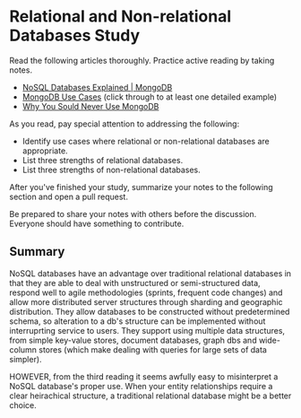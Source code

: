 # Relational and Non-relational Databases Study

Read the following articles thoroughly. Practice active reading by taking notes.

-   [NoSQL Databases Explained | MongoDB](https://www.mongodb.com/nosql-explained)
-   [MongoDB Use Cases](http://docs.mongodb.org/ecosystem/use-cases/) (click
    through to at least one detailed example)
-   [Why You Sould Never Use MongoDB](http://www.sarahmei.com/blog/2013/11/11/why-you-should-never-use-mongodb/)

As you read, pay special attention to addressing the following:

-   Identify use cases where relational or non-relational databases are
    appropriate.
-   List three strengths of relational databases.
-   List three strengths of non-relational databases.

After you've finished your study, summarize your notes to the following section
and open a pull request.

Be prepared to share your notes with others before the discussion. Everyone
should have something to contribute.

## Summary

NoSQL databases have an advantage over traditional relational databases in that
they are able to deal with unstructured or semi-structured data, respond well to
agile methodologies (sprints, frequent code changes) and allow more distributed
server structures through sharding and geographic distribution. They allow
databases to be constructed without predetermined schema, so alteration to a
db's structure can be implemented without interruprting service to users. They
support using multiple data structures, from simple key-value stores, document
databases, graph dbs and wide-column stores (which make dealing with queries for
large sets of data simpler).

HOWEVER, from the third reading it seems awfully easy to misinterpret a NoSQL
database's proper use. When your entity relationships require a clear
heirachical structure, a traditional relational database might be a better
choice.
